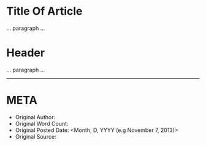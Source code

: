 # Title Of Article

... paragraph ...

# Header

... paragraph ...

----------------------------------------------------------------------

# META
- Original Author: <author>
- Original Word Count: <word count>
- Original Posted Date: <Month, D, YYYY (e.g November 7, 2013)>
- Original Source: <link to article>
